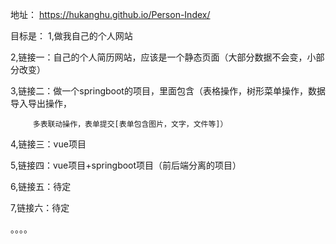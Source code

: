 地址：
https://hukanghu.github.io/Person-Index/

目标是：
1,做我自己的个人网站

2,链接一：自己的个人简历网站，应该是一个静态页面（大部分数据不会变，小部分改变）

3,链接二：做一个springboot的项目，里面包含（表格操作，树形菜单操作，数据导入导出操作，

         多表联动操作，表单提交[表单包含图片，文字，文件等]）

4,链接三：vue项目

5,链接四：vue项目+springboot项目（前后端分离的项目）

6,链接五：待定

7,链接六：待定

。。。。
